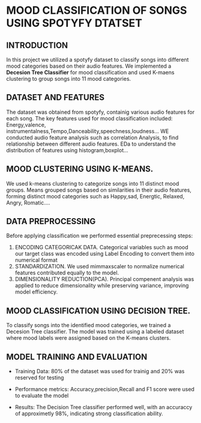 # MOOD CLASSIFICATION OF SONGS USING SPOTYFY DTATSET											 
## INTRODUCTION			 
In this project we utilized a spotyfy dataset to classify songs into different mood categories based on  their audio features. We implemented a **Decesion Tree
Classifier** for mood classification and used K-maens clustering to group songs into 11 mood categories. 

## DATASET AND FEATURES
The dataset was obtained from spotyfy, containig various audio features for each song. The key features used for mood classification included: Energy,valence,
instrumentalness,Tempo,Danceability,speechness,loudness...
WE conducted audio feature analysis such as correlation Analysis, to find relationship between different audio features. EDa to understand the distribution of features using histogram,boxplot...

## MOOD CLUSTERING USING K-MEANS.
We used k-means clustering to categorize songs into 11 distinct mood groups. Means grouped songs based on similarities in their audio features, forming distinct mood categories such as Happy,sad, Energtic, Relaxed, Angry, Romatic....

## DATA PREPROCESSING
Before applying classification we performed essential preprecessing steps:                           
1. ENCODING CATEGORICAK DATA.
Categorical variables such as mood our target class was encoded using Label Encoding to convert them into numerical format
2. STANDARDIZATION.
We used mimmaxscaler to normalize numerical features contributed equally to the model.      
3. DIMENSIONALITY REDUCTION(PCA).
Principal compenent analysis was applied to reduce dimensionality while preserving variance, improving model efficiency.

## MOOD CLASSIFICATION USING DECISION TREE.
To classify songs into the identified mood categories, we trained a Decesion Tree classifier. The model was trained using a labeled dataset where mood labels
were assigned based on the K-means clusters.

## MODEL TRAINING AND EVALUATION
   -   Training Data: 80% of the dataset was used for trainig and 20% was reserved for testing

   -   Performance metrics: Accuracy,precision,Recall and F1 score were used to evaluate the model

   -    Results: The Decision Tree classifier performed well, with an accuraccy of approximetly 98%, indicating strong classification ability. 












                        



